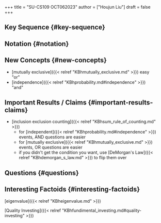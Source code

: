 +++
title = "SU-CS109 OCT062023"
author = ["Houjun Liu"]
draft = false
+++

## Key Sequence {#key-sequence}


## Notation {#notation}


## New Concepts {#new-concepts}

-   [mutually exclusive]({{< relref "KBhmutually_exclusive.md" >}}) easy "or"
-   [independence]({{< relref "KBhprobability.md#independence" >}}) "and"


## Important Results / Claims {#important-results-claims}

-   [inclusion exclusion counting]({{< relref "KBhsum_rule_of_counting.md" >}})
    -   for [independent]({{< relref "KBhprobability.md#independence" >}}) events, AND questions are easier
    -   for [mutually exclusive]({{< relref "KBhmutually_exclusive.md" >}}) events, OR questions are easier
    -   if you didn't get the condition you want, use [DeMorgan's Law]({{< relref "KBhdemorgan_s_law.md" >}}) to flip them over


## Questions {#questions}


## Interesting Factoids {#interesting-factoids}

[eigenvalue]({{< relref "KBheigenvalue.md" >}})

[Quality Investing]({{< relref "KBhfundimental_investing.md#quality-investing" >}})
